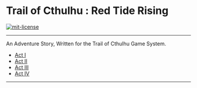 
Trail of Cthulhu : Red Tide Rising
==================================

[![mit-license](http://img.shields.io/:license-MIT-blue.svg?style=plastic)](http://bescott.mit-license.org)

---

An Adventure Story, Written for the Trail of Cthulhu Game System.

- [Act I][0]
- [Act II][1]
- [Act III][2]
- [Act IV][3]

---

[0]: <https://github.com/evan-erdos/trail-of-cthulhu/blob/master/outline/act-0/act.md>
[1]: <https://github.com/evan-erdos/trail-of-cthulhu/blob/master/outline/act-1/act.md>
[2]: <https://github.com/evan-erdos/trail-of-cthulhu/blob/master/outline/act-2/act.md>
[3]: <https://github.com/evan-erdos/trail-of-cthulhu/blob/master/outline/act-3/act.md>

